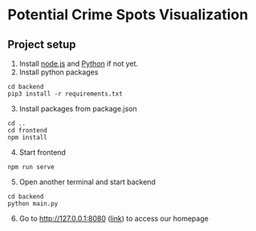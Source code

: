 # Potential Crime Spots Visualization

## Project setup
1. Install [node.js](https://nodejs.org/en/) and [Python](https://www.python.org/downloads/) if not yet.
2. Install python packages
```bash=
cd backend
pip3 install -r requirements.txt
```
3. Install packages from package.json
```bash=
cd ..
cd frontend
npm install
```
4. Start frontend
```bash=
npm run serve
```
5. Open another terminal and start backend
```bash=
cd backend
python main.py
```
6. Go to http://127.0.0.1:8080 ([link](http://127.0.0.1:8080)) to access our homepage
